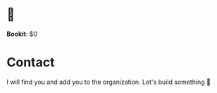 # 💸

**Bookit**: $0

# Contact
I will find you and add you to the organization. Let's build something 🥂
